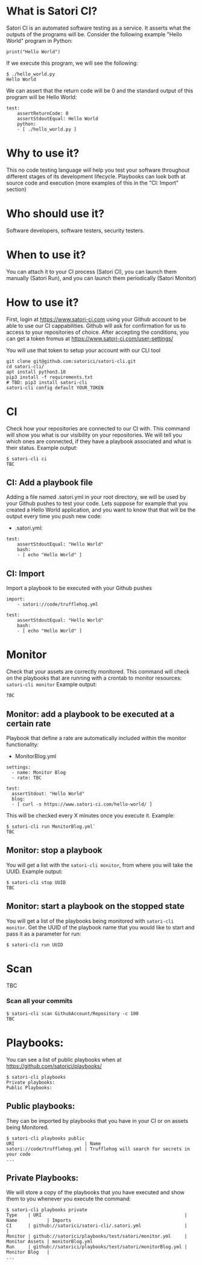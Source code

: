 # What is Satori CI?
Satori CI is an automated software testing as a service. It asserts what the outputs of the programs will be. Consider the following example "Hello World" program in Python:
```
print("Hello World")
```

If we execute this program, we will see the following:
```
$ ./hello_world.py
Hello World
```

We can assert that the return code will be 0 and the standard output of this program will be Hello World:
```
test:
    assertReturnCode: 0
    assertStdoutEqual: Hello World
    python:
    - [ ./hello_world.py ]
```

# Why to use it?
This no code testing language will help you test your software throughout different stages of its development lifecycle. Playbooks can look both at source code and execution (more examples of this in the "CI: Import" section)

# Who should use it?
Software developers, software testers, security testers.

# When to use it?
You can attach it to your CI process (Satori CI), you can launch them manually (Satori Run), and you can launch them periodically (Satori Monitor)

# How to use it?
First, login at https://www.satori-ci.com using your Github account to be able to use our CI cappabilities. Github will ask for confirmation for us to access to your repositories of choice. After accepting the conditions, you can get a token fromus at https://www.satori-ci.com/user-settings/ 

You will use that token to setup your account with our CLI tool
```
git clone git@github.com:satorici/satori-cli.git
cd satori-cli/
apt install python3.10
pip3 install -f requirements.txt
# TBD: pip3 install satori-cli
satori-cli config default YOUR_TOKEN
```

# CI
Check how your repositories are connected to our CI with. This command will show you what is our visibility on your repositories. We will tell you which ones are connected, if they have a playbook associated and what is their status.
Example output:
```
$ satori-cli ci
TBC
```

## CI: Add a playbook file
Adding a file named .satori.yml in your root directory, we will be used by your Github pushes to test your code. Lets suppose for example that you created a Hello World application, and you want to know that that will be the output every time you push new code:
- .satori.yml:
```
test:
    assertStdoutEqual: "Hello World"
    bash:
    - [ echo "Hello World" ]
```

## CI: Import 
Import a playbook to be executed with your Github pushes

```
import:
    - satori://code/trufflehog.yml

test:
    assertStdoutEqual: "Hello World"
    bash:
    - [ echo "Hello World" ]
```

# Monitor
Check that your assets are correctly monitored. This command will check on the playbooks that are running with a crontab to monitor resources:
`satori-cli monitor`
Example output:
```
TBC
```

## Monitor: add a playbook to be executed at a certain rate
Playbook that define a rate are automatically included within the monitor functionality:

- MonitorBlog.yml
```
settings:
  - name: Monitor Blog
  - rate: TBC

test:
  assertStdout: "Hello World"
  blog:
  - [ curl -s https://www.satori-ci.com/hello-world/ ]
```

This will be checked every X minutes once you execute it. Example:
```
$ satori-cli run MonitorBlog.yml`
TBC
```

## Monitor: stop a playbook
You will get a list with the `satori-cli monitor`, from where you will take the UUID. Example output:
```
$ satori-cli stop UUID
TBC
```

## Monitor: start a playbook on the stopped state
You will get a list of the playbooks being monitored with `satori-cli monitor`. Get the UUID of the playbook name that you would like to start and pass it as a parameter for run:
```
$ satori-cli run UUID
```

# Scan 
TBC

### Scan all your commits
```
$ satori-cli scan GithubAccount/Repository -c 100
TBC
```

# Playbooks:
You can see a list of public playbooks when at https://github.com/satorici/playbooks/
```
$ satori-cli playbooks
Private playbooks:
Public Playbooks:
```

## Public playbooks:
They can be imported by playbooks that you have in your CI or on assets being Monitored. 
```
$ satori-cli playbooks public
URI                          | Name                                            
satori://code/trufflehog.yml | Trufflehog will search for secrets in your code 
...
```

## Private Playbooks:
We will store a copy of the playbooks that you have executed and show them to you whenever you execute the command:
```
$ satori-cli playbooks private
Type    | URI                                                     | Name           | Imports
CI      | github://satorici/satori-cli/.satori.yml                |                |
Monitor | github://satorici/playbooks/test/satori/monitor.yml     | Monitor Assets | monitorBlog.yml
Run     | github://satorici/playbooks/test/satori/monitorBlog.yml | Monitor Blog   |
...
```
